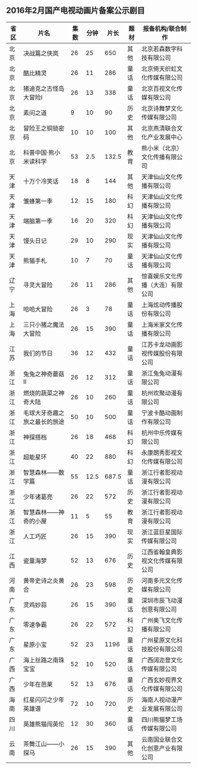 ## 2016年2月国产电视动画片备案公示剧目
 省区 | 片名 | 集数 | 分钟 | 片长 | 题材 | 报备机构/联合制作 
---|---|---|---|---|---|---
 北京 | 决战篇之侠岚 | 26 | 25 | 650 | 其他 | 北京若森数字科技有限公司 
 北京 | 酷比精灵 | 26 | 11 | 286 | 童话 | 北京倚天织虹文化传媒有限公司 
 北京 | 猪迪克之古怪岛大冒险I | 26 | 13 | 338 | 童话 | 北京百视文化传媒有限公司 
 北京 | 素问之道 | 9 | 10 | 90 | 历史 | 北京诗舞梦文化传媒有限公司 
 北京 | 冒险王之铜锁密码 | 10 | 10 | 100 | 其他 | 北京燕清联合文化产业发展中心 
 北京 | 科普中国·熊小米读科学 | 53 | 2.5 | 132.5 | 教育 | 熊小米（北京）文化传播有限公司 
 天津 | 十万个冷笑话 | 18 | 8 | 144 | 其他 | 天津仙山文化传播有限公司 
 天津 | 雏蜂第一季 | 12 | 15 | 180 | 科幻 | 天津仙山文化传播有限公司 
 天津 | 端脑第一季 | 16 | 20 | 320 | 科幻 | 天津仙山文化传播有限公司 
 天津 | 馒头日记 | 29 | 10 | 290 | 现实 | 天津仙山文化传播有限公司 
 天津 | 熊猫手札 | 10 | 7 | 70 | 童话 | 天津仙山文化传播有限公司 
 辽宁 | 寻灵大冒险 | 26 | 11 | 286 | 其他 | 惊喜娱乐文化传播（大连）有限公司 
 上海 | 哈哈大冒险 | 26 | 3 | 78 | 童话 | 上海炫动传播股份有限公司 
 上海 | 三只小猪之魔法大冒险 | 26 | 15 | 390 | 童话 | 上海米家文化传播有限公司 
 江苏 | 我们的节日 | 36 | 12 | 432 | 童话 | 江苏卡龙动画影视传媒股份有限公司 
 浙江 | 兔兔之神奇蘑菇II | 26 | 12 | 312 | 童话 | 浙江兔兔动漫有限公司 
 浙江 | 燃烧的蔬菜之神奇大陆 | 26 | 10 | 260 | 童话 | 杭州欢聚动漫有限公司 
 浙江 | 毛球大牙奇趣之旅之最长的旅途 | 50 | 10 | 500 | 童话 | 宁波卡酷动画制作有限公司 
 浙江 | 神探搭档 | 26 | 18 | 468 | 科幻 | 杭州中乐传媒有限公司 
 浙江 | 超能星环 | 40 | 22 | 880 | 科幻 | 永康朗秀影视文化传媒有限公司 
 浙江 | 智慧森林——数学篇 | 55 | 12.5 | 687.5 | 童话 | 浙江行者影视动漫有限公司 
 浙江 | 少年诸葛亮 | 26 | 22 | 572 | 历史 | 浙江行者影视动漫有限公司 
 浙江 | 智慧森林——神奇的小屋 | 11 | 5 | 55 | 教育 | 浙江行者影视动漫有限公司 
 浙江 | 人工巧匠 | 26 | 15 | 390 | 现实 | 浙江蓝巨星国际传媒有限公司 
 江西 | 瓷童海梦 | 52 | 13 | 676 | 历史 | 江西省翰皇典影视文化传媒有限公司 
 河南 | 黄帝史诗之炎黄合 | 26 | 23 | 598 | 历史 | 河南多元文化传媒有限公司 
 广东 | 灵鸡妙蒜 | 26 | 15 | 390 | 童话 | 深圳市辰飞动漫创意有限公司 
 广东 | 零速争霸 | 26 | 22 | 572 | 科幻 | 广州奥飞文化传播有限公司 
 广东 | 星原小宝 | 52 | 23 | 1196 | 童话 | 广州星原文化科技股份有限公司 
 广西 | 海上丝路之南珠宝宝 | 52 | 10 | 520 | 童话 | 广西阔迩登文化传媒有限公司 
 广西 | 少年在芭莱 | 52 | 13 | 676 | 童话 | 广西玄妙视界文化传媒有限公司 
 海南 | 红星闪闪之少年英雄谱 | 72 | 10 | 720 | 历史 | 海南人视动漫产业发展有限公司 
 四川 | 英雄熊猫闯英伦 | 12 | 30 | 360 | 童话 | 四川熊猫梦工场传媒有限公司 
 云南 | 茶舞江山——小探马 | 26 | 15 | 390 | 其他 | 云南国业联合文化创意产业有限公司 